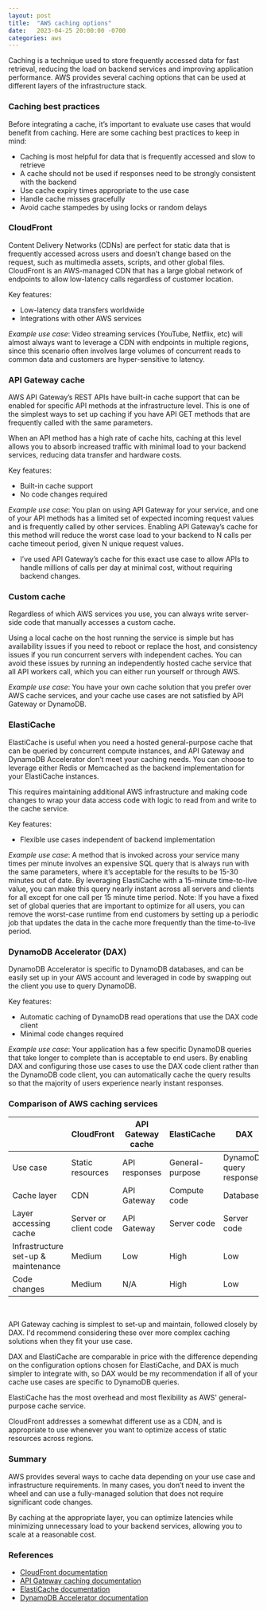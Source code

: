 ```yaml
---
layout: post
title:  "AWS caching options"
date:   2023-04-25 20:00:00 -0700
categories: aws
---
```


Caching is a technique used to store frequently accessed data for fast retrieval, reducing the load on backend services and improving application performance.  AWS provides several caching options that can be used at different layers of the infrastructure stack.

### Caching best practices
Before integrating a cache, it’s important to evaluate use cases that would benefit from caching.  Here are some caching best practices to keep in mind:
* Caching is most helpful for data that is frequently accessed and slow to retrieve
* A cache should not be used if responses need to be strongly consistent with the backend
* Use cache expiry times appropriate to the use case
* Handle cache misses gracefully
* Avoid cache stampedes by using locks or random delays

### CloudFront
Content Delivery Networks (CDNs) are perfect for static data that is frequently accessed across users and doesn’t change based on the request, such as multimedia assets, scripts, and other global files. CloudFront is an AWS-managed CDN that has a large global network of endpoints to allow low-latency calls regardless of customer location.

Key features:
* Low-latency data transfers worldwide
* Integrations with other AWS services

*Example use case*: Video streaming services (YouTube, Netflix, etc) will almost always want to leverage a CDN with endpoints in multiple regions, since this scenario often involves large volumes of concurrent reads to common data and customers are hyper-sensitive to latency.

### API Gateway cache
AWS API Gateway’s REST APIs have built-in cache support that can be enabled for specific API methods at the infrastructure level.  This is one of the simplest ways to set up caching if you have API GET methods that are frequently called with the same parameters.

When an API method has a high rate of cache hits, caching at this level allows you to absorb increased traffic with minimal load to your backend services, reducing data transfer and hardware costs.

Key features:
* Built-in cache support
* No code changes required

*Example use case*: You plan on using API Gateway for your service, and one of your API methods has a limited set of expected incoming request values and is frequently called by other services.  Enabling API Gateway’s cache for this method will reduce the worst case load to your backend to N calls per cache timeout period, given N unique request values.
* I’ve used API Gateway’s cache for this exact use case to allow APIs to handle millions of calls per day at minimal cost, without requiring backend changes.

### Custom cache
Regardless of which AWS services you use, you can always write server-side code that manually accesses a custom cache.

Using a local cache on the host running the service is simple but has availability issues if you need to reboot or replace the host, and consistency issues if you run concurrent servers with independent caches.  You can avoid these issues by running an independently hosted cache service that all API workers call, which you can either run yourself or through AWS.

*Example use case*: You have your own cache solution that you prefer over AWS cache services, and your cache use cases are not satisfied by API Gateway or DynamoDB.

### ElastiCache
ElastiCache is useful when you need a hosted general-purpose cache that can be queried by concurrent compute instances, and API Gateway and DynamoDB Accelerator don’t meet your caching needs.  You can choose to leverage either Redis or Memcached as the backend implementation for your ElastiCache instances.

This requires maintaining additional AWS infrastructure and making code changes to wrap your data access code with logic to read from and write to the cache service.

Key features:
* Flexible use cases independent of backend implementation

*Example use case*: A method that is invoked across your service many times per minute involves an expensive SQL query that is always run with the same parameters, where it’s acceptable for the results to be 15-30 minutes out of date.  By leveraging ElastiCache with a 15-minute time-to-live value, you can make this query nearly instant across all servers and clients for all except for one call per 15 minute time period.  Note: If you have a fixed set of global queries that are important to optimize for all users, you can remove the worst-case runtime from end customers by setting up a periodic job that updates the data in the cache more frequently than the time-to-live period.

### DynamoDB Accelerator (DAX)
DynamoDB Accelerator is specific to DynamoDB databases, and can be easily set up in your AWS account and leveraged in code by swapping out the client you use to query DynamoDB.

Key features:
* Automatic caching of DynamoDB read operations that use the DAX code client
* Minimal code changes required

*Example use case*: Your application has a few specific DynamoDB queries that take longer to complete than is acceptable to end users.  By enabling DAX and configuring those use cases to use the DAX code client rather than the DynamoDB code client, you can automatically cache the query results so that the majority of users experience nearly instant responses.

### Comparison of AWS caching services

|            |CloudFront|API Gateway cache|ElastiCache|DAX|
|------------|----------|-----------------|-----------|---|
|Use case|Static resources|API responses|General-purpose|DynamoDB query responses|
|Cache layer|CDN|API Gateway|Compute code|Database|
|Layer accessing cache|Server or client code|API Gateway|Server code|Server code|
|Infrastructure set-up & maintenance|Medium|Low|High|Low|
|Code changes|Medium|N/A|High|Low|

<br>

API Gateway caching is simplest to set-up and maintain, followed closely by DAX.  I'd recommend considering these over more complex caching solutions when they fit your use case.

DAX and ElastiCache are comparable in price with the difference depending on the configuration options chosen for ElastiCache, and DAX is much simpler to integrate with, so DAX would be my recommendation if all of your cache use cases are specific to DynamoDB queries.

ElastiCache has the most overhead and most flexibility as AWS' general-purpose cache service.

CloudFront addresses a somewhat different use as a CDN, and is appropriate to use whenever you want to optimize access of static resources across regions.

### Summary
AWS provides several ways to cache data depending on your use case and infrastructure requirements.  In many cases, you don’t need to invent the wheel and can use a fully-managed solution that does not require significant code changes.

By caching at the appropriate layer, you can optimize latencies while minimizing unnecessary load to your backend services, allowing you to scale at a reasonable cost.

### References
* [CloudFront documentation](https://docs.aws.amazon.com/AmazonCloudFront/latest/DeveloperGuide/Introduction.html)
* [API Gateway caching documentation](https://docs.aws.amazon.com/apigateway/latest/developerguide/api-gateway-caching.html)
* [ElastiCache documentation](https://docs.aws.amazon.com/elasticache/)
* [DynamoDB Accelerator documentation](https://docs.aws.amazon.com/amazondynamodb/latest/developerguide/DAX.html)
